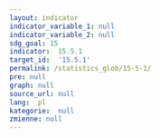 ```yaml
---
layout: indicator
indicator_variable_1: null
indicator_variable_2: null
sdg_goal: 15
indicator:  15.5.1
target_id:  '15.5.1'
permalink: /statistics_glob/15-5-1/
pre: null
graph: null
source_url: null
lang:  pl
kategorie:  null
zmienne: null
---
```

